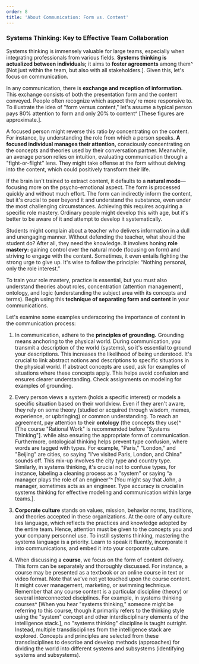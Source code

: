 ```yaml
---
order: 8
title: 'About Communication: Form vs. Content'
---
```


### Systems Thinking: Key to Effective Team Collaboration

Systems thinking is immensely valuable for large teams, especially when integrating professionals from various fields. **Systems thinking is actualized between individuals;** it aims to **foster agreements** among them^ [Not just within the team, but also with all stakeholders.]. Given this, let's focus on communication.

In any communication, there is **exchange and reception of information.** This exchange consists of both the presentation form and the content conveyed. People often recognize which aspect they're more responsive to. To illustrate the idea of "form versus content," let's assume a typical person pays 80% attention to form and only 20% to content^ [These figures are approximate.].

A focused person might reverse this ratio by concentrating on the content. For instance, by understanding the role from which a person speaks. **A focused individual manages their attention,** consciously concentrating on the concepts and theories used by their conversation partner. Meanwhile, an average person relies on intuition, evaluating communication through a "fight-or-flight" lens. They might take offense at the form without delving into the content, which could positively transform their life.

If the brain isn't trained to extract content, it defaults to a **natural mode**—focusing more on the psycho-emotional aspect. The form is processed quickly and without much effort. The form can indirectly inform the content, but it's crucial to peer beyond it and understand the substance, even under the most challenging circumstances. Achieving this requires acquiring a specific role mastery. Ordinary people might develop this with age, but it's better to be aware of it and attempt to develop it systematically.

Students might complain about a teacher who delivers information in a dull and unengaging manner. Without defending the teacher, what should the student do? After all, they need the knowledge. It involves honing **role mastery:** gaining control over the natural mode (focusing on form) and striving to engage with the content. Sometimes, it even entails fighting the strong urge to give up. It's wise to follow the principle: “Nothing personal, only the role interest.”

To train your role mastery, practice is essential, but you must also understand theories about roles, concentration (attention management), ontology, and logic (understanding the subject area with its concepts and terms). Begin using this **technique of separating form and content** in your communications.

Let's examine some examples underscoring the importance of content in the communication process:

1. In communication, adhere to the **principles of grounding.** Grounding means anchoring to the physical world. During communication, you transmit a description of the world (systems), so it's essential to ground your descriptions. This increases the likelihood of being understood. It's crucial to link abstract notions and descriptions to specific situations in the physical world. If abstract concepts are used, ask for examples of situations where these concepts apply. This helps avoid confusion and ensures clearer understanding. Check assignments on modeling for examples of grounding.
   
2. Every person views a system (holds a specific interest) or models a specific situation based on their worldview. Even if they aren't aware, they rely on some theory (studied or acquired through wisdom, memes, experience, or upbringing) or common understanding. To reach an agreement, pay attention to their **ontology** (the concepts they use)^ [The course "Rational Work" is recommended before "Systems Thinking"]. while also ensuring the appropriate form of communication. Furthermore, ontological thinking helps prevent type confusion, where words are tagged with types. For example, "Paris," "London," and "Beijing" are cities, so saying "I've visited Paris, London, and China" sounds off. This mix-up involves the city type and country type. Similarly, in systems thinking, it's crucial not to confuse types, for instance, labeling a cleaning process as a "system" or saying “a manager plays the role of an engineer”^ [You might say that John, a manager, sometimes acts as an engineer. Type accuracy is crucial in systems thinking for effective modeling and communication within large teams.].

3. **Corporate culture** stands on values, mission, behavior norms, traditions, and theories accepted in these organizations. At the core of any culture lies language, which reflects the practices and knowledge adopted by the entire team. Hence, attention must be given to the concepts you and your company personnel use. To instill systems thinking, mastering the systems language is a priority. Learn to speak it fluently, incorporate it into communications, and embed it into your corporate culture.

4. When discussing a **course**, we focus on the form of content delivery. This form can be separately and thoroughly discussed. For instance, a course may be presented as a textbook or an online course in text or video format. Note that we've not yet touched upon the course content. It might cover management, marketing, or swimming technique. Remember that any course content is a particular discipline (theory) or several interconnected disciplines. For example, in systems thinking courses^ [When you hear "systems thinking," someone might be referring to this course, though it primarily refers to the thinking style using the "system" concept and other interdisciplinary elements of the intelligence stack.], no "systems thinking" discipline is taught outright. Instead, multiple transdisciplines from the intelligence stack are explored. Concepts and principles are selected from these transdisciplines to describe and develop methods (approaches) for dividing the world into different systems and subsystems (identifying systems and subsystems).